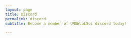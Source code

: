 ```yaml
---
layout: page
title: Discord
permalink: discord
subtitle: Become a member of UNSWLoLSoc discord today!

---
```

<script `type="text/javascript"`> window.location.href = ”https://discord.gg/unswlolsoc”; </script>